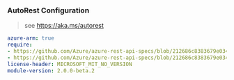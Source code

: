 ### AutoRest Configuration

> see https://aka.ms/autorest

``` yaml
azure-arm: true
require:
- https://github.com/Azure/azure-rest-api-specs/blob/212686c8383679e034b19143e13cbeb5a40ab454/specification/app/resource-manager/readme.md
- https://github.com/Azure/azure-rest-api-specs/blob/212686c8383679e034b19143e13cbeb5a40ab454/specification/app/resource-manager/readme.go.md
license-header: MICROSOFT_MIT_NO_VERSION
module-version: 2.0.0-beta.2

```